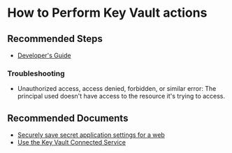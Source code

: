 <properties
	pageTitle="How to Perform Key Vault actions"
	description="How to Perform Key Vault actions"
	service="Microsoft.Keyvault"
	resource="vaults"
	authors="jlichwa"
	ms.author="jalichwa"
	displayOrder="5"
	selfHelpType="generic"
	supportTopicIds="32596887"
	resourceTags="optional"
	productPesIds="15657"
	cloudEnvironments="blackForest, fairfax, public, MoonCake"
	articleId="keyvault-howother"
/>

# How to Perform Key Vault actions
## **Recommended Steps**

* [Developer's Guide](https://docs.microsoft.com/azure/key-vault/key-vault-developers-guide)

### **Troubleshooting**

* Unauthorized access, access denied, forbidden, or similar error: The principal used doesn't have access to the resource it's trying to access.

## **Recommended Documents**

* [Securely save secret application settings for a web](https://docs.microsoft.com/azure/key-vault/vs-secure-secret-appsettings)
* [Use the Key Vault Connected Service](https://docs.microsoft.com/azure/key-vault/vs-key-vault-add-connected-service)
